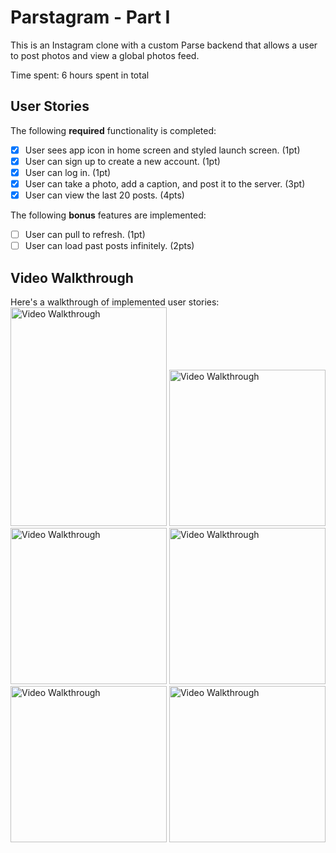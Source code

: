# Parstagram - Part I

This is an Instagram clone with a custom Parse backend that allows a user to post photos and view a global photos feed.

Time spent: 6 hours spent in total

## User Stories

The following **required** functionality is completed:

- [x] User sees app icon in home screen and styled launch screen. (1pt)
- [x] User can sign up to create a new account. (1pt)
- [x] User can log in. (1pt)
- [x] User can take a photo, add a caption, and post it to the server. (3pt)
- [x] User can view the last 20 posts. (4pts)

The following **bonus** features are implemented:

- [ ] User can pull to refresh. (1pt)
- [ ] User can load past posts infinitely. (2pts)

## Video Walkthrough

Here's a walkthrough of implemented user stories:
<img src='https://user-images.githubusercontent.com/65100772/195969367-f4b48053-4584-4497-a4c4-a71b20e2eb97.gif' width="250" height="350" alt='Video Walkthrough' />
<img src='https://user-images.githubusercontent.com/65100772/195969369-b55935bc-c1db-42cd-9e2c-fb72a273cd89.gif' width="250" height="250" alt='Video Walkthrough' />
<img src='https://user-images.githubusercontent.com/65100772/195969371-318cb309-e1f1-4697-9ab0-2b355c4d4d41.gif' width="250" height="250" alt='Video Walkthrough' />
<img src='https://user-images.githubusercontent.com/65100772/195969379-38715a6b-dc0a-42b1-81c8-c9e8e1a51eff.gif' width="250" height="250" alt='Video Walkthrough' />
<img src='https://user-images.githubusercontent.com/65100772/195969381-22d18917-19f0-4d29-ab78-8951b58023d6.gif' width="250" height="250" alt='Video Walkthrough' />
<img src='https://user-images.githubusercontent.com/65100772/195969388-8339985a-c11c-44c0-9777-70cb168fe36a.gif' width="250" height="250" alt='Video Walkthrough' />



